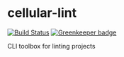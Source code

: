 # cellular-lint

[![Build Status](https://travis-ci.org/fgnass/cellular-lint.svg?branch=master)](https://travis-ci.org/fgnass/cellular-lint) [![Greenkeeper badge](https://badges.greenkeeper.io/fgnass/cellular-lint.svg)](https://greenkeeper.io/)

CLI toolbox for linting projects
